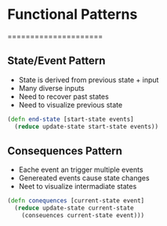 # Functional Patterns
=====================

## State/Event Pattern
* State is derived from previous state + input
* Many diverse inputs
* Need to recover past states
* Need to visualize previous state

```clojure
(defn end-state [start-state events]
  (reduce update-state start-state events))
```

## Consequences Pattern
* Eache event an trigger multiple events
* Genereated events cause state changes
* Neet to visualize intermadiate states

```clojure
(defn conequences [current-state event]
  (reduce update-state current-state
    (conseuences current-state event)))
```
